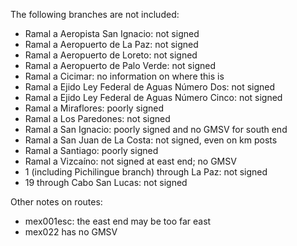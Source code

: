 The following branches are not included:
* Ramal a Aeropista San Ignacio: not signed
* Ramal a Aeropuerto de La Paz: not signed
* Ramal a Aeropuerto de Loreto: not signed
* Ramal a Aeropuerto de Palo Verde: not signed
* Ramal a Cicimar: no information on where this is
* Ramal a Ejido Ley Federal de Aguas Número Dos: not signed
* Ramal a Ejido Ley Federal de Aguas Número Cinco: not signed
* Ramal a Miraflores: poorly signed
* Ramal a Los Paredones: not signed
* Ramal a San Ignacio: poorly signed and no GMSV for south end
* Ramal a San Juan de La Costa: not signed, even on km posts
* Ramal a Santiago: poorly signed
* Ramal a Vizcaíno: not signed at east end; no GMSV
* 1 (including Pichilingue branch) through La Paz: not signed
* 19 through Cabo San Lucas: not signed

Other notes on routes:
* mex001esc: the east end may be too far east
* mex022 has no GMSV
